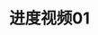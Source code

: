 ---
layout: dev-video
categories: encounter
title: "进度视频01"
short-description: B站上的开发进度视频01
img: assets/encounter/01.jpg
direct-link: https://www.bilibili.com/video/BV1h4411H7GQ
bilibili: <iframe src="//player.bilibili.com/player.html?aid=54064081&bvid=BV1h4411H7GQ&cid=94577092&page=1" scrolling="no" border="0" frameborder="no" framespacing="0" allowfullscreen="true"> </iframe>
---